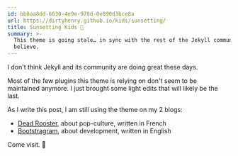 ```yaml
---
id: bb0aa8dd-6630-4e9e-978d-0e890d3bce8a
url: https://dirtyhenry.github.io/kids/sunsetting/
title: Sunsetting Kids 🌇
summary: >-
  This theme is going stale… in sync with the rest of the Jekyll community I
  believe.
---
```


I don't think Jekyll and its community are doing great these days.

Most of the few plugins this theme is relying on don't seem to be maintained
anymore. I just brought some light edits that will likely be the last.

As I write this post, I am still using the theme on my 2 blogs:

- [Dead Rooster](https://deadrooster.org/), about pop-culture, written in French
- [Bootstragram](https://bootstragram.com/), about development, written in
  English

Come visit. 👋
